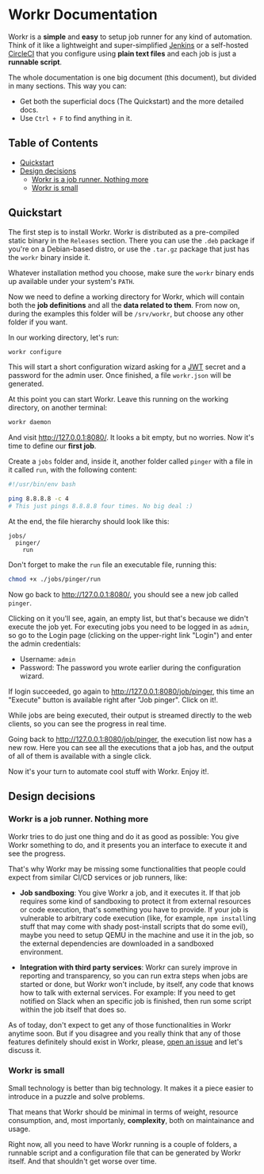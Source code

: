 # Workr Documentation

Workr is a **simple** and **easy** to setup job runner for any kind of
automation. Think of it like a lightweight and super-simplified
[Jenkins](https://www.jenkins.io/) or a self-hosted
[CircleCI](https://circleci.com/) that you configure using **plain text files**
and each job is just a **runnable script**.

The whole documentation is one big document (this document), but divided in
many sections. This way you can:

- Get both the superficial docs (The Quickstart) and the more detailed docs.
- Use `Ctrl + F` to find anything in it.

## Table of Contents

- [Quickstart](#quickstart)
- [Design decisions](#design-decisions)
  - [Workr is a job runner. Nothing more](#workr-is-a-job-runner-nothing-more)
  - [Workr is small](#workr-is-small)

## Quickstart

The first step is to install Workr. Workr is distributed as a pre-compiled
static binary in the `Releases` section. There you can use the `.deb` package
if you're on a Debian-based distro, or use the `.tar.gz` package that just has
the `workr` binary inside it.

Whatever installation method you choose, make sure the `workr` binary ends up
available under your system's `PATH`.

Now we need to define a working directory for Workr, which will contain both
the **job definitions** and all the **data related to them**. From now on,
during the examples this folder will be `/srv/workr`, but choose any other
folder if you want.

In our working directory, let's run:

```bash
workr configure
```

This will start a short configuration wizard asking for a
[JWT](https://en.wikipedia.org/wiki/JSON_Web_Token) secret and a password for
the admin user. Once finished, a file `workr.json` will be generated.

At this point you can start Workr. Leave this running on the working directory,
on another terminal:

```bash
workr daemon
```

And visit http://127.0.0.1:8080/. It looks a bit empty, but no worries. Now
it's time to define our **first job**.

Create a `jobs` folder and, inside it, another folder called `pinger` with a
file in it called `run`, with the following content:

```bash
#!/usr/bin/env bash

ping 8.8.8.8 -c 4
# This just pings 8.8.8.8 four times. No big deal :)
```

At the end, the file hierarchy should look like this:

```
jobs/
  pinger/
    run
```

Don't forget to make the `run` file an executable file, running this:
```bash
chmod +x ./jobs/pinger/run
```

Now go back to http://127.0.0.1:8080/, you should see a new job called
`pinger`.

Clicking on it you'll see, again, an empty list, but that's because we didn't
execute the job yet. For executing jobs you need to be logged in as `admin`, so
go to the Login page (clicking on the upper-right link "Login") and enter the
admin credentials:

- Username: `admin`
- Password: The password you wrote earlier during the configuration wizard.

If login succeeded, go again to http://127.0.0.1:8080/job/pinger, this time an
"Execute" button is available right after "Job pinger". Click on it!.

While jobs are being executed, their output is streamed directly to the web
clients, so you can see the progress in real time.

Going back to http://127.0.0.1:8080/job/pinger, the execution list now has a
new row. Here you can see all the executions that a job has, and the output of
all of them is available with a single click.

Now it's your turn to automate cool stuff with Workr. Enjoy it!.

## Design decisions

### Workr is a job runner. Nothing more

Workr tries to do just one thing and do it as good as possible: You give Workr
something to do, and it presents you an interface to execute it and see the
progress.

That's why Workr may be missing some functionalities that people could expect
from similar CI/CD services or job runners, like:

- **Job sandboxing**: You give Workr a job, and it executes it. If that job
  requires some kind of sandboxing to protect it from external resources or
  code execution, that's something you have to provide. If your job is
  vulnerable to arbitrary code execution (like, for example, `npm install`ing
  stuff that may come with shady post-install scripts that do some evil), maybe
  you need to setup QEMU in the machine and use it in the job, so the external
  dependencies are downloaded in a sandboxed environment.

- **Integration with third party services**: Workr can surely improve in
  reporting and transparency, so you can run extra steps when jobs are started
  or done, but Workr won't include, by itself, any code that knows how to talk
  with external services. For example: If you need to get notified on Slack
  when an specific job is finished, then run some script within the job itself
  that does so.

As of today, don't expect to get any of those functionalities in Workr anytime
soon. But if you disagree and you really think that any of those features
definitely should exist in Workr, please,
[open an issue](https://github.com/sirikon/workr/issues) and let's discuss it.

### Workr is small

Small technology is better than big technology. It makes it a piece easier to
introduce in a puzzle and solve problems.

That means that Workr should be minimal in terms of weight, resource
consumption, and, most importanly, **complexity**, both on maintainance and
usage.

Right now, all you need to have Workr running is a couple of folders, a
runnable script and a configuration file that can be generated by Workr itself.
And that shouldn't get worse over time.
